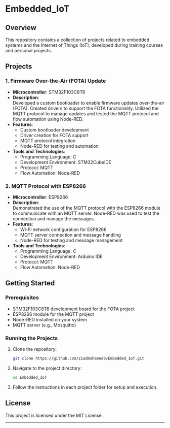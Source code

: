 # Embedded_IoT

## Overview

This repository contains a collection of projects related to embedded systems and the Internet of Things (IoT), developed during training courses and personal projects.

## Projects

### 1. Firmware Over-the-Air (FOTA) Update

- **Microcontroller**: STM32F103C8T6
- **Description**:  
  Developed a custom bootloader to enable firmware updates over-the-air (FOTA). Created drivers to support the FOTA functionality. Utilized the MQTT protocol to manage updates and tested the MQTT protocol and flow automation using Node-RED.
- **Features**:
  - Custom bootloader development
  - Driver creation for FOTA support
  - MQTT protocol integration
  - Node-RED for testing and automation
- **Tools and Technologies**:
  - Programming Language: C
  - Development Environment: STM32CubeIDE
  - Protocol: MQTT
  - Flow Automation: Node-RED

### 2. MQTT Protocol with ESP8266

- **Microcontroller**: ESP8266
- **Description**:  
  Demonstrated the use of the MQTT protocol with the ESP8266 module to communicate with an MQTT server. Node-RED was used to test the connection and manage the messages.
- **Features**:
  - Wi-Fi network configuration for ESP8266
  - MQTT server connection and message handling
  - Node-RED for testing and message management
- **Tools and Technologies**:
  - Programming Language: C
  - Development Environment: Arduino IDE
  - Protocol: MQTT
  - Flow Automation: Node-RED

## Getting Started

### Prerequisites

- STM32F103C8T6 development board for the FOTA project
- ESP8266 module for the MQTT project
- Node-RED installed on your system
- MQTT server (e.g., Mosquitto)

### Running the Projects

1. Clone the repository:
   ```bash
   git clone https://github.com/ziadmohamed0/Embedded_IoT.git
   ```
2. Navigate to the project directory:
   ```bash
   cd Embedded_IoT
   ```
3. Follow the instructions in each project folder for setup and execution.

## License

This project is licensed under the MIT License.

---
